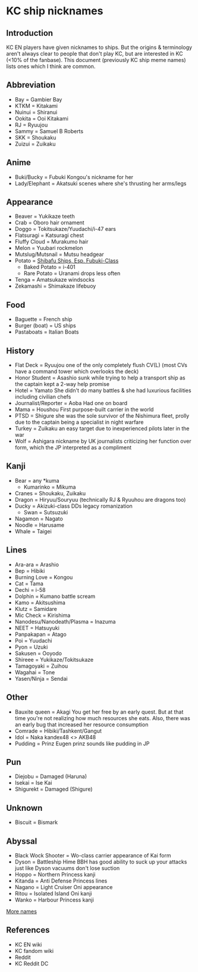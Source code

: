 # KC ship nicknames

## Introduction
KC EN players have given nicknames to ships. But the origins & terminology aren't always clear to people that don't play KC, but are interested in KC (<10% of the fanbase). This document (previously KC ship meme names) lists ones which I think are common.

## Abbreviation
- Bay = Gambier Bay
- KTKM = Kitakami
- Nuinui = Shiranui
- Ookita = Ooi Kitakami
- RJ = Ryuujou
- Sammy = Samuel B Roberts
- SKK = Shoukaku
- Zuizui = Zuikaku

## Anime
- Buki/Bucky = Fubuki	Kongou's nickname for her
- Lady/Elephant = Akatsuki	scenes where she's thrusting her arms/legs

## Appearance
- Beaver = Yukikaze	teeth
- Crab = Oboro	hair ornament
- Doggo = Tokitsukaze/Yuudachi/i-47	ears
- Flatsuragi = Katsuragi	chest
- Fluffy Cloud  = Murakumo	hair
- Melon = Yuubari	rockmelon
- Mutslug/Mutsnail = Mutsu	headgear
- Potato = [Shibafu Ships, Esp. Fubuki-Class](Https://Cdn.Discordapp.Com/Attachments/165107321561808896/223813223093108737/Unknown.Png)
	- Baked Potato = i-401
	- Rare Potato = Uranami	drops less often
- Tenga = Amatsukaze	windsocks
- Zekamashi = Shimakaze	lifebuoy

## Food
- Baguette = French ship
- Burger (boat) = US ships
- Pastaboats = Italian Boats

## History
- Flat Deck = Ryuujou	one of the only completely flush CV(L) (most CVs have a command tower which overlooks the deck)
- Honor Student = Asashio	sunk while trying to help a transport ship as the captain kept a 2-way help promise
- Hotel = Yamato	She didn't do many battles & she had luxurious facilities including civilian chefs
- Journalist/Reporter = Aoba	Had one on board
- Mama = Houshou	First purpose-built carrier in the world
- PTSD = Shigure	she was the sole survivor of the Nishimura fleet, prolly due to the captain being a specialist in night warfare
- Turkey = Zuikaku	an easy target due to inexperienced pilots later in the war
- Wolf = Ashigara	nickname by UK journalists criticizing her function over form, which the JP interpreted as a compliment

## Kanji
- Bear = any *kuma
	- Kumarinko = Mikuma
- Cranes = Shoukaku, Zuikaku
- Dragon = Hiryuu/Souryuu (technically RJ & Ryuuhou are dragons too)
- Ducky = Akizuki-class DDs	legacy romanization
	- Swan = Sutsuzuki
- Nagamon = Nagato
- Noodle = Harusame
- Whale = Taigei

## Lines
- Ara-ara = Arashio
- Bep = Hibiki
- Burning Love = Kongou
- Cat = Tama
- Dechi = i-58
- Dolphin = Kumano	battle scream
- Kamo = Akitsushima
- Klutz = Samidare
- Mic Check = Kirishima
- Nanodesu/Nanodeath/Plasma = Inazuma
- NEET = Hatsuyuki
- Panpakapan = Atago
- Poi = Yuudachi
- Pyon = Uzuki
- Sakusen = Ooyodo
- Shireee = Yukikaze/Tokitsukaze
- Tamagoyaki = Zuihou
- Wagahai = Tone
- Yasen/Ninja = Sendai

## Other
- Bauxite queen = Akagi	You get her free by an early quest. But at that time you're not realizing how much resources she eats. Also, there was an early bug that increased her resource consumption
- Comrade = Hibiki/Tashkent/Gangut
- Idol = Naka	kandex48 <> AKB48
- Pudding = Prinz Eugen	prinz sounds like pudding in JP

## Pun
- Diejobu = Damaged (Haruna)
- Isekai = Ise Kai
- Shigurekt = Damaged (Shigure)

## Unknown
- Biscuit = Bismark

## Abyssal
- Black Wock Shooter = Wo-class carrier	appearance of Kai form
- Dyson = Battleship Hime	BBH has good ability to suck up your attacks just like Dyson vacuums don't lose suction
- Hoppo = Northern Princess	kanji
- Kitanda = Anti Defense Princess	lines
- Nagano = Light Cruiser Oni	appearance
- Ritou = Isolated Island Oni	kanji
- Wanko = Harbour Princess	kanji

[More names](https://old.reddit.com/r/kancolle/comments/jm7anq/the_admirals_lounge/gavndh7/)

## References
- KC EN wiki
- KC fandom wiki
- Reddit
- KC Reddit DC
